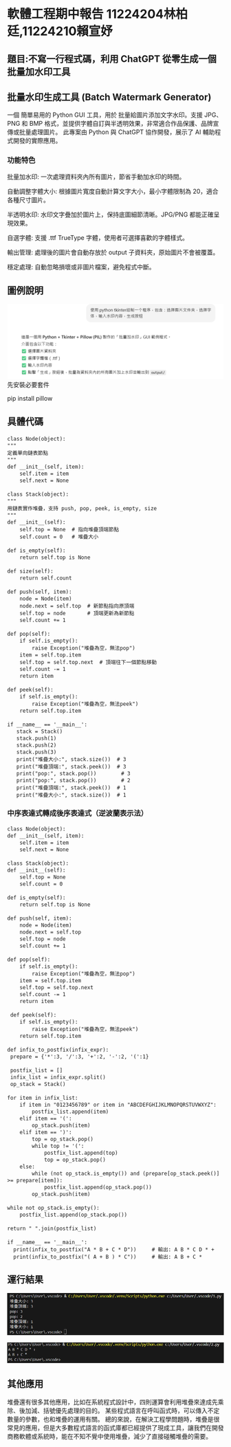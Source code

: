 # 軟體工程期中報告  11224204林柏廷,11224210賴宣妤


## 題目:不寫一行程式碼，利用 ChatGPT 從零生成一個批量加水印工具

## 批量水印生成工具 (Batch Watermark Generator)

一個 簡單易用的 Python GUI 工具，用於 批量給圖片添加文字水印。支援 JPG、PNG 和 BMP 格式，並提供字體自訂與半透明效果，非常適合作品保護、品牌宣傳或批量處理圖片。
此專案由 Python 與 ChatGPT 協作開發，展示了 AI 輔助程式開發的實際應用。

### 功能特色

批量加水印:
一次處理資料夾內所有圖片，節省手動加水印的時間。

自動調整字體大小:
根據圖片寬度自動計算文字大小，最小字體限制為 20，適合各種尺寸圖片。

半透明水印:
水印文字疊加於圖片上，保持底圖細節清晰。JPG/PNG 都能正確呈現效果。

自選字體:
支援 .ttf TrueType 字體，使用者可選擇喜歡的字體樣式。

輸出管理:
處理後的圖片會自動存放於 output 子資料夾，原始圖片不會被覆蓋。

穩定處理:
自動忽略損壞或非圖片檔案，避免程式中斷。

## 圖例說明
![03](https://github.com/11224204lbt/Chatgpt/blob/main/1.png)
先安裝必要套件

pip install pillow



## 具體代碼

    class Node(object):
    """
    定義單向鏈表節點
    """
    def __init__(self, item):
        self.item = item
        self.next = None

    class Stack(object):
    """
    用鏈表實作堆疊，支持 push, pop, peek, is_empty, size
    """
    def __init__(self):
        self.top = None  # 指向堆疊頂端節點
        self.count = 0   # 堆疊大小

    def is_empty(self):
        return self.top is None

    def size(self):
        return self.count

    def push(self, item):
        node = Node(item)
        node.next = self.top  # 新節點指向原頂端
        self.top = node       # 頂端更新為新節點
        self.count += 1

    def pop(self):
        if self.is_empty():
            raise Exception("堆疊為空，無法pop")
        item = self.top.item
        self.top = self.top.next  # 頂端往下一個節點移動
        self.count -= 1
        return item

    def peek(self):
        if self.is_empty():
            raise Exception("堆疊為空，無法peek")
        return self.top.item

    if __name__ == '__main__':
       stack = Stack()
       stack.push(1)
       stack.push(2)
       stack.push(3)
       print("堆疊大小:", stack.size())  # 3
       print("堆疊頂端:", stack.peek())  # 3
       print("pop:", stack.pop())        # 3
       print("pop:", stack.pop())        # 2
       print("堆疊頂端:", stack.peek())  # 1
       print("堆疊大小:", stack.size())  # 1

### 中序表達式轉成後序表達式（逆波蘭表示法）       
         
    class Node(object):
    def __init__(self, item):
        self.item = item
        self.next = None

    class Stack(object):
    def __init__(self):
        self.top = None
        self.count = 0

    def is_empty(self):
        return self.top is None

    def push(self, item):
        node = Node(item)
        node.next = self.top
        self.top = node
        self.count += 1

    def pop(self):
        if self.is_empty():
            raise Exception("堆疊為空，無法pop")
        item = self.top.item
        self.top = self.top.next
        self.count -= 1
        return item

     def peek(self):
        if self.is_empty():
            raise Exception("堆疊為空，無法peek")
        return self.top.item

    def infix_to_postfix(infix_expr):
     prepare = {'*':3, '/':3, '+':2, '-':2, '(':1}

     postfix_list = []
     infix_list = infix_expr.split()
     op_stack = Stack()

    for item in infix_list:
        if item in "0123456789" or item in "ABCDEFGHIJKLMNOPQRSTUVWXYZ":
            postfix_list.append(item)
        elif item == '(':
            op_stack.push(item)
        elif item == ')':
            top = op_stack.pop()
            while top != '(':
                postfix_list.append(top)
                top = op_stack.pop()
        else:
            while (not op_stack.is_empty()) and (prepare[op_stack.peek()] >= prepare[item]):
                postfix_list.append(op_stack.pop())
            op_stack.push(item)

    while not op_stack.is_empty():
        postfix_list.append(op_stack.pop())

    return " ".join(postfix_list)

    if __name__ == '__main__':
      print(infix_to_postfix("A * B + C * D"))     # 輸出: A B * C D * +
      print(infix_to_postfix("( A + B ) * C"))     # 輸出: A B + C *

## 運行結果
![01](https://github.com/11224204lbt/stack/blob/main/code.png)

![01](https://github.com/11224204lbt/stack/blob/main/code1.png)

## 其他應用
堆疊還有很多其他應用，比如在系統程式設計中，四則運算會利用堆疊來達成先乘除、後加減、括號優先處理的目的。
某些程式語言在呼叫函式時，可以傳入不定數量的參數，也和堆疊的運用有關。
總的來說，在解決工程學問題時，堆疊是很常見的應用，但是大多數程式語言的函式庫都已經提供了現成工具，讓我們在開發商務軟體或系統時，能在不知不覺中使用堆疊，減少了直接碰觸堆疊的需要。
